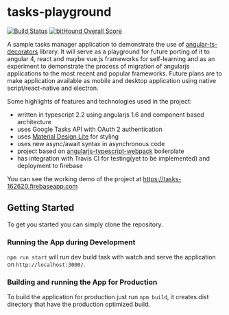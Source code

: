 # tasks-playground

[![Build Status](https://travis-ci.org/vsternbach/tasks-playground.svg?branch=master)](https://travis-ci.org/vsternbach/tasks-playground)
[![bitHound Overall Score](https://www.bithound.io/github/vsternbach/tasks-playground/badges/score.svg)](https://www.bithound.io/github/vsternbach/tasks-playground)

A sample tasks manager application to demonstrate the use of [angular-ts-decorators](https://github.com/vsternbach/angular-ts-decorators) library. It will serve as a playground for future porting of it to angular 4, react and maybe vue.js frameworks for self-learning and as an experiment to demonstrate the process of migration of angularjs applications to the most recent and popular frameworks. Future plans are to make application available as mobile and desktop application using native script/react-native and electron.

Some highlights of features and technologies used in the project:
- written in typescript 2.2 using angularjs 1.6 and component based architecture
- uses Google Tasks API with OAuth 2 authentication
- uses [Material Design Lite](https://getmdl.io/) for styling
- uses new async/await syntax in asynchronous code
- project based on [angularjs-typescript-webpack](https://github.com/vsternbach/angularjs-typescript-webpack) boilerplate
- has integration with Travis CI for testing(yet to be implemented) and deployment to firebase

You can see the working demo of the project at https://tasks-162620.firebaseapp.com

## Getting Started

To get you started you can simply clone the repository.

### Running the App during Development

`npm run start` will run dev build task with watch and serve the application on `http://localhost:3000/`.

### Building and running the App for Production

To build the application for production just run `npm build`, it creates dist directory that have the production optimized build.
